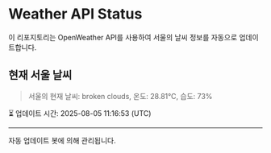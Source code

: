 
# Weather API Status

이 리포지토리는 OpenWeather API를 사용하여 서울의 날씨 정보를 자동으로 업데이트합니다.

## 현재 서울 날씨
> 서울의 현재 날씨: broken clouds, 온도: 28.81°C, 습도: 73%

⏳ 업데이트 시간: 2025-08-05 11:16:53 (UTC)

---
자동 업데이트 봇에 의해 관리됩니다.
